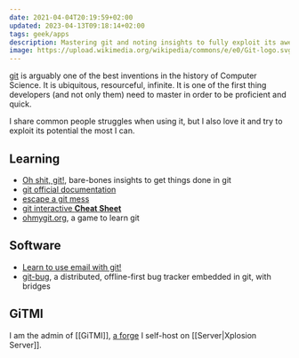 ```yaml
---
date: 2021-04-04T20:19:59+02:00
updated: 2023-04-13T09:18:14+02:00
tags: geek/apps
description: Mastering git and noting insights to fully exploit its awesomeness
image: https://upload.wikimedia.org/wikipedia/commons/e/e0/Git-logo.svg
---
```

[git](https://git-scm.com 'git') is arguably one of the best inventions in the history of Computer Science. It is ubiquitous, resourceful, infinite. It is one of the first thing developers (and not only them) need to master in order to be proficient and quick.

I share common people struggles when using it, but I also love it and try to exploit its potential the most I can.

## Learning

- [Oh shit, git!](https://dangitgit.com), bare-bones insights to get things done in git
- [git official documentation](https://git-scm.com/doc)
- [escape a git mess](http://justinhileman.info/article/git-pretty/git-pretty.png)
- [git interactive **Cheat Sheet**](https://ndpsoftware.com/git-cheatsheet.html)
- [ohmygit.org](https://ohmygit.org 'Oh My Git!'), a game to learn git

## Software

- [Learn to use email with git!](https://git-send-email.io)
- [git-bug](https://github.com/MichaelMure/git-bug), a distributed, offline-first bug tracker embedded in git, with bridges

## GiTMI

I am the admin of [[GiTMI]], [a forge](https://en.wikipedia.org/wiki/Forge_(software) 'Forge on Wikipedia') I self-host on [[Server|Xplosion Server]].